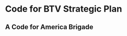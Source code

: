 Code for BTV Strategic Plan
===========================

A Code for America Brigade
--------------------------
